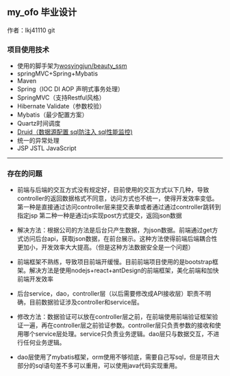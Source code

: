 ## my_ofo 毕业设计

作者：lkj41110
git


### 项目使用技术
- 使用的脚手架为[wosyingjun/beauty_ssm](https://github.com/wosyingjun/beauty_ssm)
- springMVC+Spring+Mybatis
- Maven
- Spring（IOC DI AOP 声明式事务处理）
- SpringMVC（支持Restful风格）
- Hibernate Validate（参数校验）
- Mybatis（最少配置方案）
- Quartz时间调度
- [Druid（数据源配置 sql防注入 sql性能监控)](http://wosyingjun.iteye.com/blog/2306139)
- 统一的异常处理
- JSP JSTL JavaScript


---
### 存在的问题
- 前端与后端的交互方式没有规定好，目前使用的交互方式以下几种，导致controller的返回数据格式不同意，访问方式也不统一，使得开发效率变低。第一种是直接通过访问controller层来提交表单或者通过通过controller跳转到指定jsp 第二种一种是通过js实现post方式提交，返回json数据
* 解决方法：根据公司的方法是后台只产生数据，为json数据。前端通过get方式访问后台api，获取json数据，在前台展示。这种方法使得前端后端耦合性更加小，开发效率大大提高。（但是这种方法数据安全是一个问题）  
  
  
- 前端框架不熟练，导致项目前端开缓慢。目前前端项目使用的是bootstrap框架。解决方法是使用nodejs+react+antDesign的前端框架，美化前端和加快前端开发效率  
  
  
- 后台service，dao，controller层（以后需要修改成API接收层）职责不明确，目前数据验证涉及controller和service层。  
* 修改方法：数据验证可以放在controller层之前，在前端使用前端验证框架验证一遍，再在controller层之前验证参数。controller层只负责参数的接收和使用哪个service层处理。service只负责业务逻辑。dao层只与数据交互，不进行任何业务逻辑。  
  
  
- dao层使用了mybatis框架，orm使用不够彻底，需要自己写sql，但是项目大部分的sql语句差不多可以重用，可以使用java代码实现重用。

